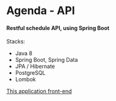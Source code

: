 # Agenda - API

#### Restful schedule API, using Spring Boot

Stacks:

- Java 8
- Spring Boot, Spring Data
- JPA / Hibernate
- PostgreSQL
- Lombok

[This application front-end](https://github.com/rodrigocarvalhodev/schedule-app)

